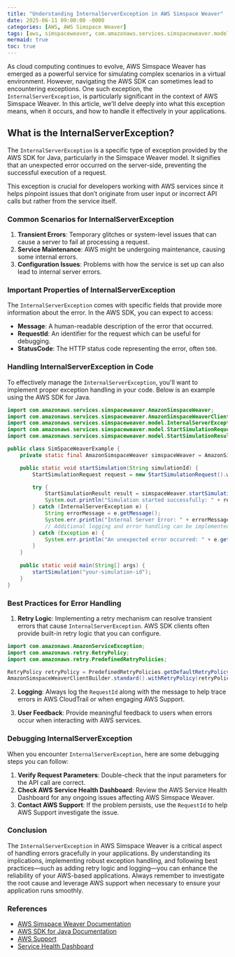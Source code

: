 ```yaml
---
title: "Understanding InternalServerException in AWS Simspace Weaver"
date: 2025-06-11 09:00:00 -0000
categories: [AWS, AWS Simspace Weaver]
tags: [aws, simspaceweaver, com.amazonaws.services.simspaceweaver.model]
mermaid: true
toc: true
---
```



As cloud computing continues to evolve, AWS Simspace Weaver has emerged as a powerful service for simulating complex scenarios in a virtual environment. However, navigating the AWS SDK can sometimes lead to encountering exceptions. One such exception, the `InternalServerException`, is particularly significant in the context of AWS Simspace Weaver. In this article, we'll delve deeply into what this exception means, when it occurs, and how to handle it effectively in your applications.

## What is the InternalServerException?

The `InternalServerException` is a specific type of exception provided by the AWS SDK for Java, particularly in the Simspace Weaver model. It signifies that an unexpected error occurred on the server-side, preventing the successful execution of a request.

This exception is crucial for developers working with AWS services since it helps pinpoint issues that don’t originate from user input or incorrect API calls but rather from the service itself.

### Common Scenarios for InternalServerException

1. **Transient Errors**: Temporary glitches or system-level issues that can cause a server to fail at processing a request.
2. **Service Maintenance**: AWS might be undergoing maintenance, causing some internal errors.
3. **Configuration Issues**: Problems with how the service is set up can also lead to internal server errors.

### Important Properties of InternalServerException

The `InternalServerException` comes with specific fields that provide more information about the error. In the AWS SDK, you can expect to access:

- **Message**: A human-readable description of the error that occurred.
- **RequestId**: An identifier for the request which can be useful for debugging.
- **StatusCode**: The HTTP status code representing the error, often `500`.

### Handling InternalServerException in Code

To effectively manage the `InternalServerException`, you'll want to implement proper exception handling in your code. Below is an example using the AWS SDK for Java.

```java
import com.amazonaws.services.simspaceweaver.AmazonSimspaceWeaver;
import com.amazonaws.services.simspaceweaver.AmazonSimspaceWeaverClientBuilder;
import com.amazonaws.services.simspaceweaver.model.InternalServerException;
import com.amazonaws.services.simspaceweaver.model.StartSimulationRequest;
import com.amazonaws.services.simspaceweaver.model.StartSimulationResult;

public class SimSpaceWeaverExample {
    private static final AmazonSimspaceWeaver simspaceWeaver = AmazonSimspaceWeaverClientBuilder.defaultClient();

    public static void startSimulation(String simulationId) {
        StartSimulationRequest request = new StartSimulationRequest().withSimulationId(simulationId);

        try {
            StartSimulationResult result = simspaceWeaver.startSimulation(request);
            System.out.println("Simulation started successfully: " + result.getSimulationId());
        } catch (InternalServerException e) {
            String errorMessage = e.getMessage();
            System.err.println("Internal Server Error: " + errorMessage);
            // Additional logging and error handling can be implemented here
        } catch (Exception e) {
            System.err.println("An unexpected error occurred: " + e.getMessage());
        }
    }
    
    public static void main(String[] args) {
        startSimulation("your-simulation-id");
    }
}
```

### Best Practices for Error Handling

1. **Retry Logic**: Implementing a retry mechanism can resolve transient errors that cause `InternalServerException`. AWS SDK clients often provide built-in retry logic that you can configure.

```java
import com.amazonaws.AmazonServiceException;
import com.amazonaws.retry.RetryPolicy;
import com.amazonaws.retry.PredefinedRetryPolicies;

RetryPolicy retryPolicy = PredefinedRetryPolicies.getDefaultRetryPolicyWithCustomMaxRetries(3);
AmazonSimspaceWeaverClientBuilder.standard().withRetryPolicy(retryPolicy).build();
```

2. **Logging**: Always log the `RequestId` along with the message to help trace errors in AWS CloudTrail or when engaging AWS Support.

3. **User Feedback**: Provide meaningful feedback to users when errors occur when interacting with AWS services.

### Debugging InternalServerException

When you encounter `InternalServerException`, here are some debugging steps you can follow:

1. **Verify Request Parameters**: Double-check that the input parameters for the API call are correct.
2. **Check AWS Service Health Dashboard**: Review the AWS Service Health Dashboard for any ongoing issues affecting AWS Simspace Weaver.
3. **Contact AWS Support**: If the problem persists, use the `RequestId` to help AWS Support investigate the issue.

### Conclusion

The `InternalServerException` in AWS Simspace Weaver is a critical aspect of handling errors gracefully in your applications. By understanding its implications, implementing robust exception handling, and following best practices—such as adding retry logic and logging—you can enhance the reliability of your AWS-based applications. Always remember to investigate the root cause and leverage AWS support when necessary to ensure your application runs smoothly.

### References

- [AWS Simspace Weaver Documentation](https://docs.aws.amazon.com/simspaceweaver/latest/userguide/what-is-simspace-weaver.html)
- [AWS SDK for Java Documentation](https://docs.aws.amazon.com/sdk-for-java/latest/developer-guide/home.html)
- [AWS Support](https://aws.amazon.com/contact-us/)
- [Service Health Dashboard](https://status.aws.amazon.com/)
